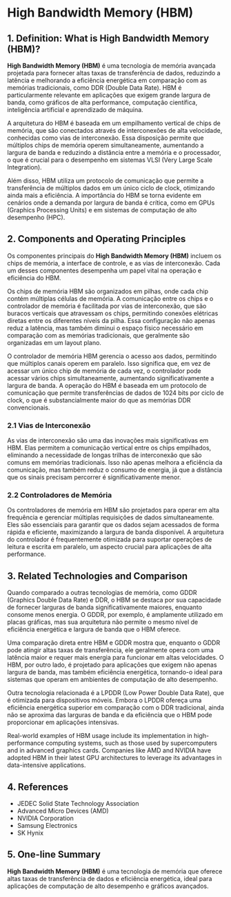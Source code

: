 # High Bandwidth Memory (HBM)

## 1. Definition: What is **High Bandwidth Memory (HBM)**?
**High Bandwidth Memory (HBM)** é uma tecnologia de memória avançada projetada para fornecer altas taxas de transferência de dados, reduzindo a latência e melhorando a eficiência energética em comparação com as memórias tradicionais, como DDR (Double Data Rate). HBM é particularmente relevante em aplicações que exigem grande largura de banda, como gráficos de alta performance, computação científica, inteligência artificial e aprendizado de máquina. 

A arquitetura do HBM é baseada em um empilhamento vertical de chips de memória, que são conectados através de interconexões de alta velocidade, conhecidas como vias de interconexão. Essa disposição permite que múltiplos chips de memória operem simultaneamente, aumentando a largura de banda e reduzindo a distância entre a memória e o processador, o que é crucial para o desempenho em sistemas VLSI (Very Large Scale Integration).

Além disso, HBM utiliza um protocolo de comunicação que permite a transferência de múltiplos dados em um único ciclo de clock, otimizando ainda mais a eficiência. A importância do HBM se torna evidente em cenários onde a demanda por largura de banda é crítica, como em GPUs (Graphics Processing Units) e em sistemas de computação de alto desempenho (HPC).

## 2. Components and Operating Principles
Os componentes principais do **High Bandwidth Memory (HBM)** incluem os chips de memória, a interface de controle, e as vias de interconexão. Cada um desses componentes desempenha um papel vital na operação e eficiência do HBM.

Os chips de memória HBM são organizados em pilhas, onde cada chip contém múltiplas células de memória. A comunicação entre os chips e o controlador de memória é facilitada por vias de interconexão, que são buracos verticais que atravessam os chips, permitindo conexões elétricas diretas entre os diferentes níveis da pilha. Essa configuração não apenas reduz a latência, mas também diminui o espaço físico necessário em comparação com as memórias tradicionais, que geralmente são organizadas em um layout plano.

O controlador de memória HBM gerencia o acesso aos dados, permitindo que múltiplos canais operem em paralelo. Isso significa que, em vez de acessar um único chip de memória de cada vez, o controlador pode acessar vários chips simultaneamente, aumentando significativamente a largura de banda. A operação do HBM é baseada em um protocolo de comunicação que permite transferências de dados de 1024 bits por ciclo de clock, o que é substancialmente maior do que as memórias DDR convencionais.

### 2.1 Vias de Interconexão
As vias de interconexão são uma das inovações mais significativas em HBM. Elas permitem a comunicação vertical entre os chips empilhados, eliminando a necessidade de longas trilhas de interconexão que são comuns em memórias tradicionais. Isso não apenas melhora a eficiência da comunicação, mas também reduz o consumo de energia, já que a distância que os sinais precisam percorrer é significativamente menor.

### 2.2 Controladores de Memória
Os controladores de memória em HBM são projetados para operar em alta frequência e gerenciar múltiplas requisições de dados simultaneamente. Eles são essenciais para garantir que os dados sejam acessados de forma rápida e eficiente, maximizando a largura de banda disponível. A arquitetura do controlador é frequentemente otimizada para suportar operações de leitura e escrita em paralelo, um aspecto crucial para aplicações de alta performance.

## 3. Related Technologies and Comparison
Quando comparado a outras tecnologias de memória, como GDDR (Graphics Double Data Rate) e DDR, o HBM se destaca por sua capacidade de fornecer larguras de banda significativamente maiores, enquanto consome menos energia. O GDDR, por exemplo, é amplamente utilizado em placas gráficas, mas sua arquitetura não permite o mesmo nível de eficiência energética e largura de banda que o HBM oferece.

Uma comparação direta entre HBM e GDDR mostra que, enquanto o GDDR pode atingir altas taxas de transferência, ele geralmente opera com uma latência maior e requer mais energia para funcionar em altas velocidades. O HBM, por outro lado, é projetado para aplicações que exigem não apenas largura de banda, mas também eficiência energética, tornando-o ideal para sistemas que operam em ambientes de computação de alto desempenho.

Outra tecnologia relacionada é a LPDDR (Low Power Double Data Rate), que é otimizada para dispositivos móveis. Embora o LPDDR ofereça uma eficiência energética superior em comparação com o DDR tradicional, ainda não se aproxima das larguras de banda e da eficiência que o HBM pode proporcionar em aplicações intensivas.

Real-world examples of HBM usage include its implementation in high-performance computing systems, such as those used by supercomputers and in advanced graphics cards. Companies like AMD and NVIDIA have adopted HBM in their latest GPU architectures to leverage its advantages in data-intensive applications.

## 4. References
- JEDEC Solid State Technology Association
- Advanced Micro Devices (AMD)
- NVIDIA Corporation
- Samsung Electronics
- SK Hynix

## 5. One-line Summary
**High Bandwidth Memory (HBM)** é uma tecnologia de memória que oferece altas taxas de transferência de dados e eficiência energética, ideal para aplicações de computação de alto desempenho e gráficos avançados.